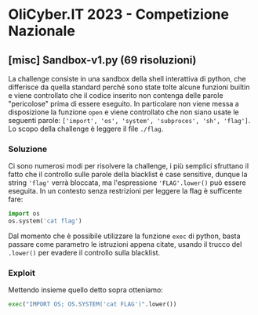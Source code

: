 # OliCyber.IT 2023 - Competizione Nazionale

## [misc] Sandbox-v1.py (69 risoluzioni)

La challenge consiste in una sandbox della shell interattiva di python, che differisce da quella standard perché sono state tolte alcune funzioni builtin e viene controllato che il codice inserito non contenga delle parole "pericolose" prima di essere eseguito.
In particolare non viene messa a disposizione la funzione `open` e viene controllato che non siano usate le seguenti parole: `['import', 'os', 'system', 'subproces', 'sh', 'flag']`.
Lo scopo della challenge è leggere il file `./flag`.

### Soluzione

Ci sono numerosi modi per risolvere la challenge, i più semplici sfruttano il fatto che il controllo sulle parole della blacklist è case sensitive, dunque la string `'flag'` verrà bloccata, ma l'espressione `'FLAG'.lower()` può essere eseguita. In un contesto senza restrizioni per leggere la flag è sufficente fare:

```py
import os
os.system('cat flag')
```

Dal momento che è possibile utilizzare la funzione `exec` di python, basta passare come parametro le istruzioni appena citate, usando il trucco del `.lower()` per evadere il controllo sulla blacklist.

### Exploit

Mettendo insieme quello detto sopra otteniamo:

```py
exec("IMPORT OS; OS.SYSTEM('cat FLAG')".lower())
```

